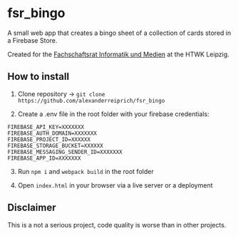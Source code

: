 # fsr_bingo

A small web app that creates a bingo sheet of a collection of cards stored in a Firebase Store.

Created for the [Fachschaftsrat Informatik und Medien](https://fsrim.htwk-leipzig.de/der-fachschaftsrat) at the HTWK Leipzig.

## How to install
1. Clone repository -> `git clone https://github.com/alexanderreiprich/fsr_bingo`

2. Create a .env file in the root folder with your firebase credentials:
```
FIREBASE_API_KEY=XXXXXXX
FIREBASE_AUTH_DOMAIN=XXXXXXX
FIREBASE_PROJECT_ID=XXXXXX
FIREBASE_STORAGE_BUCKET=XXXXXX
FIREBASE_MESSAGING_SENDER_ID=XXXXXXX
FIREBASE_APP_ID=XXXXXXX
```

3. Run `npm i` and `webpack build` in the root folder

4. Open `index.html` in your browser via a live server or a deployment 

## Disclaimer

This is a not a serious project, code quality is worse than in other projects.